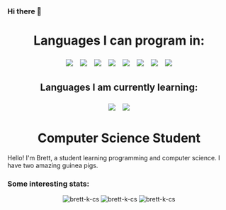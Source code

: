 ### Hi there 👋

<h1 align="center">Languages I can program in:</h1>

<p align="center">
  <img src="https://img.shields.io/badge/javascript-%23323330.svg?style=for-the-badge&logo=javascript&logoColor=%23F7DF1E" style="vertical-align:top; margin:6px">
  <img src="https://img.shields.io/badge/python-3670A0?style=for-the-badge&logo=python&logoColor=ffdd54" style="vertical-align:top; margin:6px">
  <img src="https://img.shields.io/badge/java-%23ED8B00.svg?style=for-the-badge&logo=java&logoColor=white" style="vertical-align:top; margin:6px">
  <img src="https://img.shields.io/badge/lua-%232C2D72.svg?style=for-the-badge&logo=lua&logoColor=white" style="vertical-align:top; margin:6px">
  <img src="https://img.shields.io/badge/swift-F54A2A?style=for-the-badge&logo=swift&logoColor=white" style="vertical-align:top; margin:6px">
  <img src="https://img.shields.io/badge/c%23-%23239120.svg?style=for-the-badge&logo=c-sharp&logoColor=white" style="vertical-align:top; margin:6px">
  <img src="https://img.shields.io/badge/css3-%231572B6.svg?style=for-the-badge&logo=css3&logoColor=white" style="vertical-align:top; margin:6px">
  <img src="https://img.shields.io/badge/html5-%23E34F26.svg?style=for-the-badge&logo=html5&logoColor=white" style="vertical-align:top; margin:6px">
</p>

<h2 align="center">Languages I am currently learning:</h2>
<p align="center">
  <img src="https://img.shields.io/badge/php-%23777BB4.svg?style=for-the-badge&logo=php&logoColor=white" style="vertical-align:top; margin:6px">
  <img src="(https://img.shields.io/badge/c++-%2300599C.svg?style=for-the-badge&logo=c%2B%2B&logoColor=white" style="vertical-align:top; margin:6px">
</p>

<h1 align="center">Computer Science Student</h1>
<p>
  Hello! I'm Brett, a student learning programming and computer science. I have two amazing guinea pigs.
</p>

<h3>Some interesting stats:</h3>
<p align="center"> 
  <img src="https://github-readme-stats.vercel.app/api?username=brett-k-cs&show_icons=true&theme=tokyonight&count_private=true" alt="brett-k-cs" />
  <img src="https://github-readme-stats.vercel.app/api/top-langs/?username=brett-k-cs&theme=tokyonight&count_private=true" alt="brett-k-cs" />
  <img src="https://github-readme-streak-stats.herokuapp.com/?user=brett-k-cs&hide_border=true&theme=tokyonight&count_private=true" alt="brett-k-cs" />
</p>
